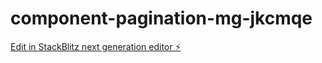 # component-pagination-mg-jkcmqe

[Edit in StackBlitz next generation editor ⚡️](https://stackblitz.com/~/github.com/mgonzasu13/component-pagination-mg-jkcmqe)